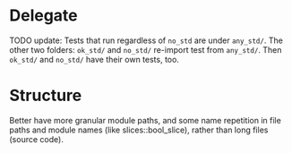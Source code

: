 # Delegate
TODO update:
Tests that run regardless of `no_std` are under `any_std/`. The other two folders: `ok_std/` and `no_std/` re-import test from `any_std/`. Then `ok_std/` and `no_std/` have their own tests, too.

# Structure
Better have more granular module paths, and some name repetition in file paths and module names (like slices::bool_slice), rather than long files (source code).
